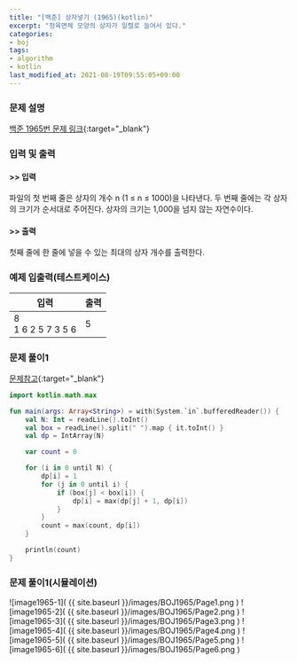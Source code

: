 ```yaml
---
title: "[백준] 상자넣기 (1965)(kotlin)"
excerpt: "정육면체 모양의 상자가 일렬로 늘어서 있다."
categories:
- boj
tags:
- algorithm
- kotlin
last_modified_at: 2021-08-19T09:55:05+09:00
---
```



### 문제 설명
[백준 1965번 문제 링크](https://www.acmicpc.net/problem/1965#description){:target="_blank"}




### 입력 및 출력
#### >> 입력
파일의 첫 번째 줄은 상자의 개수 n (1 ≤ n ≤ 1000)을 나타낸다. 두 번째 줄에는 각 상자의 크기가 순서대로 주어진다. 상자의 크기는 1,000을 넘지 않는 자연수이다.



#### >> 출력
첫째 줄에 한 줄에 넣을 수 있는 최대의 상자 개수를 출력한다.





### 예제 입출력(테스트케이스)


|입력|출력|
|-----|------|
|8<br>1 6 2 5 7 3 5 6|5|




### 문제 풀이1
[문제참고](https://ksh-code.tistory.com/339){:target="_blank"}
```kotlin
import kotlin.math.max

fun main(args: Array<String>) = with(System.`in`.bufferedReader()) {
    val N: Int = readLine().toInt()
    val box = readLine().split(" ").map { it.toInt() }
    val dp = IntArray(N)

    var count = 0

    for (i in 0 until N) {
        dp[i] = 1
        for (j in 0 until i) {
            if (box[j] < box[i]) {
                dp[i] = max(dp[j] + 1, dp[i])
            }
        }
        count = max(count, dp[i])
    }

    println(count)
}
```


### 문제 풀이1(시뮬레이션)
![image1965-1]( {{ site.baseurl }}/images/BOJ1965/Page1.png )
![image1965-2]( {{ site.baseurl }}/images/BOJ1965/Page2.png )
![image1965-3]( {{ site.baseurl }}/images/BOJ1965/Page3.png )
![image1965-4]( {{ site.baseurl }}/images/BOJ1965/Page4.png )
![image1965-5]( {{ site.baseurl }}/images/BOJ1965/Page5.png )
![image1965-6]( {{ site.baseurl }}/images/BOJ1965/Page6.png )